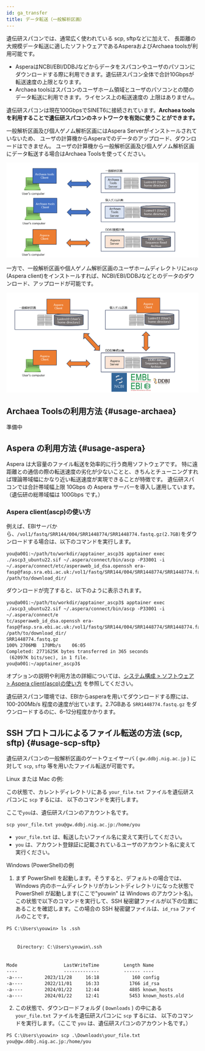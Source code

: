 ```yaml
---
id: ga_transfer
title: データ転送（一般解析区画）
---
```


遺伝研スパコンでは、通常広く使われている
scp, sftpなどに加えて、
長距離の大規模データ転送に適したソフトウェアであるAsperaおよびArchaea toolsが利用可能です。

- AsperaはNCBI/EBI/DDBJなどからデータをスパコンやユーザのパソコンにダウンロードする際に利用できます。遺伝研スパコン全体で合計10Gbpsが転送速度の上限となります。
- Archaea toolsはスパコンのユーザホーム領域とユーザのパソコンとの間のデータ転送に利用できます。ライセンス上の転送速度の
上限はありません。

遺伝研スパコンは現在100GbpsでSINET6に接続されています。**Archaea toolsを利用することで遺伝研スパコンのネットワークを有効に使うことができます。**


一般解析区画及び個人ゲノム解析区画にはAspera Serverがインストールされていないため、
ユーザの計算機からAsperaでのデータのアップロード、ダウンロードはできません。
ユーザの計算機から一般解析区画及び個人ゲノム解析区画にデータ転送する場合はArchaea Toolsを使ってください。


![](copytool_1.png)

一方で、一般解析区画や個人ゲノム解析区画のユーザホームディレクトリに`ascp` (Aspera client)をインストールすれば、NCBI/EBI/DDBJなどとのデータのダウンロード、アップロードが可能です。

![](copytool_2.png)


## Archaea Toolsの利用方法 {#usage-archaea}

準備中

## Aspera の利用方法 {#usage-aspera}

Aspera は大容量のファイル転送を効率的に行う商用ソフトウェアです。
特に遠距離との通信の際の転送速度の劣化が少ないことと、きちんとチューニングすれば理論帯域幅にかなり近い転送速度が実現できることが特徴です。
遺伝研スパコンでは合計帯域幅上限 10Gbps の Aspera サーバーを導入し運用しています。
（遺伝研の総帯域幅は 100Gbps です。）

### Aspera client(ascp)の使い方

例えば、EBIサーバから、`/vol1/fastq/SRR144/004/SRR1448774/SRR1448774.fastq.gz(2.7GB)`をダウンロードする場合は、以下のコマンドを実行します。

```
you@a001:~/path/to/workdir/apptainer_ascp3$ apptainer exec ./ascp3_ubuntu22.sif ~/.aspera/connect/bin/ascp -P33001 -i ~/.aspera/connect/etc/asperaweb_id_dsa.openssh era-fasp@fasp.sra.ebi.ac.uk:/vol1/fastq/SRR144/004/SRR1448774/SRR1448774.fastq.gz /path/to/download_dir/
```

ダウンロードが完了すると、以下のように表示されます。

```
you@a001:~/path/to/workdir/apptainer_ascp3$ apptainer exec ./ascp3_ubuntu22.sif ~/.aspera/connect/bin/ascp -P33001 -i ~/.aspera/connect/e
tc/asperaweb_id_dsa.openssh era-fasp@fasp.sra.ebi.ac.uk:/vol1/fastq/SRR144/004/SRR1448774/SRR1448774.fastq.gz /path/to/download_dir/
SRR1448774.fastq.gz                                                                           100% 2706MB  170Mb/s    06:05    
Completed: 2771625K bytes transferred in 365 seconds
 (62097K bits/sec), in 1 file.
you@a001:~/apptainer_ascp3$
```

オプションの説明や利用方法の詳細については、[システム構成 > ソフトウェア > Aspera client(ascp)の使い方](/guides/software/CopyTool/aspera_client/) を参照してください。


遺伝研スパコン環境では、EBIからasperaを用いてダウンロードする際には、100-200Mb/s 程度の速度が出ています。2.7GBある `SRR1448774.fastq.gz` をダウンロードするのに、6–12分程度かかります。

##  SSH プロトコルによるファイル転送の方法 (scp, sftp) {#usage-scp-sftp}

遺伝研スパコンの一般解析区画のゲートウェイサーバ ( `gw.ddbj.nig.ac.jp` ) に対して `scp`, `sftp` 等を用いたファイル転送が可能です。

Linux または Mac の例:

この状態で、カレントディレクトリにある `your_file.txt` ファイルを遺伝研スパコンに `scp` するには、
以下のコマンドを実行します。

ここで`you`は、遺伝研スパコンのアカウント名です。

```
scp your_file.txt you@gw.ddbj.nig.ac.jp:/home/you
```

- `your_file.txt` は、転送したいファイル名に変えて実行してください。
- `you` は、アカウント登録証に記載されているユーザのアカウント名に変えて実行ください。


Windows (PowerShell)の例

1. まず PowerShell を起動します。そうすると、デフォルトの場合では、Windows 内のホームディレクトリがカレントディレクトリになった状態で PowerShell が起動します(ここで"youwin" は Windows のアカウント名)。この状態で以下のコマンドを実行して、SSH 秘密鍵ファイルが以下の位置にあることを確認します。この場合の SSH 秘密鍵ファイルは、`id_rsa` ファイルのことです。

```
PS C:\Users\youwin> ls .ssh


    Directory: C:\Users\youwin\.ssh


Mode                 LastWriteTime         Length Name
----                 -------------         ------ ----
-a----        2023/11/28     16:18            160 config
-a----        2022/11/01     16:33           1766 id_rsa
-a----        2024/01/22     12:44           4885 known_hosts
-a----        2024/01/22     12:41           5453 known_hosts.old
```

2. この状態で、ダウンロードフォルダ ( `Downloads` ) の中にある `your_file.txt` ファイルを遺伝研スパコンに `scp` するには、
以下のコマンドを実行します。（ここで `you` は、遺伝研スパコンのアカウント名です。）

```
PS C:\Users\youwin> scp .\Downloads\your_file.txt
you@gw.ddbj.nig.ac.jp:/home/you
```

